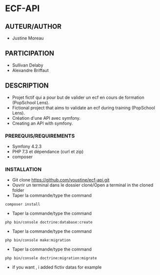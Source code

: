 # ECF-API

## AUTEUR/AUTHOR

* Justine Moreau


## PARTICIPATION

* Sullivan Delaby
* Alexandre Briffaut


## DESCRIPTION 

* Projet fictif qui a pour but de valider un ecf en cours de formation (PopSchool Lens).
* Fictional project that aims to validate an ecf during training (PopSchool Lens).
* Création d'une API avec symfony.
* Creating an API with symfony. 


### PREREQUIS/REQUIREMENTS

* Symfony 4.2.3
* PHP 7.3 et dépendance (curl et zip)
* composer

### INSTALLATION 

* Git clone https://github.com/youstine/ecf-api.git
* Ouvrir un terminal dans le dossier cloné/Open a terminal in the cloned folder
* Taper la commande/type the command
``` 
composer install 
```
* Taper la commande/type the command
``` 
php bin/console doctrine:database:create 
```
* Taper la commande/type the command
```
php bin/console make:migration
```
* Taper la commande/type the command
```
php bin/console doctrine:migration:migrate
```
* if you want , i added  fictiv datas for example


